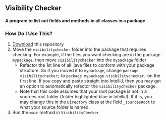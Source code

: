 ## Visibility Checker
#### A program to list out fields and methods in all classes in a package

### How Do I Use This?
1. [Download](https://github.com/beverleysun/visibility-checker/archive/master.zip) this repository
2. Move the `visibilitychecker` folder into the package that requires checking. For example, if the files you want checking are in the package `mypackage`, then move `visibilitychecker` into the `mypackage` folder
   - Refactor the 1st line of all .java files to conform with your package structure. So if you moved it to `mypackage`, change `package visibilitychecker;` to `package mypackage.visibilitychecker;` on the first line. If you copy and paste straight into IntelliJ, then you may get an option to automatically refactor the `visibilitychecker` package.
   - Note that this code assumes that your root package is not in a sources root folder (folder highlighted blue in IntelliJ). If it is, you may change this in the `Directory` class at the field `_sourcesRoot` to what your source folder is named.
3. Run the `main` method in `VisibilityChecker`
